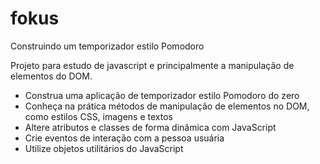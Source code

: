 # fokus
Construindo um temporizador estilo Pomodoro

Projeto para estudo de javascript e principalmente a manipulação de elementos do DOM.
- Construa uma aplicação de temporizador estilo Pomodoro do zero
- Conheça na prática métodos de manipulação de elementos no DOM, como estilos CSS, imagens e textos
- Altere atributos e classes de forma dinâmica com JavaScript
- Crie eventos de interação com a pessoa usuária
- Utilize objetos utilitários do JavaScript
